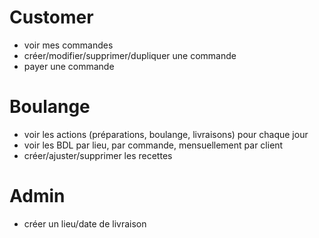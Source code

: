 # Customer
- voir mes commandes
- créer/modifier/supprimer/dupliquer une commande
- payer une commande

# Boulange
- voir les actions (préparations, boulange, livraisons) pour chaque jour
- voir les BDL par lieu, par commande, mensuellement par client
- créer/ajuster/supprimer les recettes

# Admin
- créer un lieu/date de livraison
